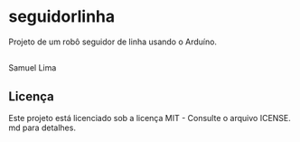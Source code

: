 # seguidorlinha
Projeto de um robô seguidor de linha usando o Arduíno.
##
Samuel Lima
## Licença
Este projeto está licenciado sob a licença MIT - Consulte o arquivo ICENSE. md para detalhes.
